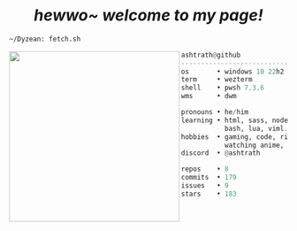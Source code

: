 <h1 align="center">
  <i> hewwo~ welcome to my page! </i>
</h1>


```sh
~/Dyzean: fetch.sh
```

<img align="left" src="https://github.com/Dyzean.png" width="308" />

```haskell
ashtrath@github
------------------------------
os       • windows 10 22h2
term     • wezterm
shell    • pwsh 7.3.6
wms      • dwm

pronouns • he/him
learning • html, sass, node.js,
           bash, lua, viml.
hobbies  • gaming, code, ricing,
           watching anime, drink coffee.
discord  • @ashtrath

repos    • 8
commits  • 179
issues   • 9
stars    • 183
```
